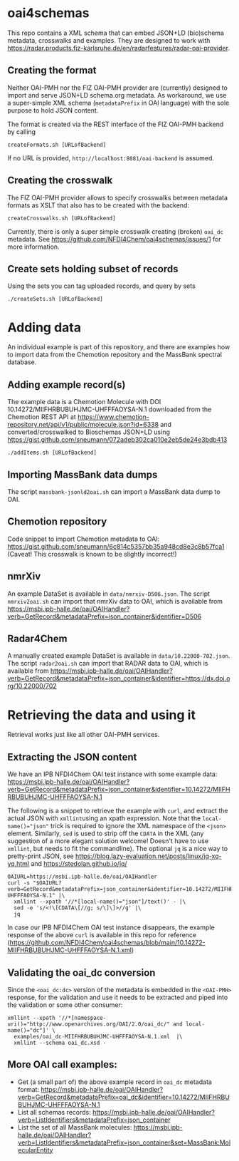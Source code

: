 # oai4schemas

This repo contains a XML schema that can embed JSON+LD (bio)schema metadata, crosswalks and examples. They are designed to work with https://radar.products.fiz-karlsruhe.de/en/radarfeatures/radar-oai-provider.

## Creating the format

Neither OAI-PMH nor the FIZ OAI-PMH provider are (currently) designed
to import and serve JSON+LD schema.org metadata. As workaround, we
use a super-simple XML schema (`metadataPrefix` in OAI language)
with the sole purpose to hold JSON content.

The format is created via the REST interface of the FIZ OAI-PMH backend
by calling
```
createFormats.sh [URLofBackend]
```
If no URL is provided, `http://localhost:8081/oai-backend` is assumed.

## Creating the crosswalk

The FIZ OAI-PMH provider allows to specify crosswalks between metadata formats
as XSLT that also has to be created with the backend:
```
createCrosswalks.sh [URLofBackend]
```
Currently, there is only a super simple crosswalk creating (broken) `oai_dc` metadata.
See https://github.com/NFDI4Chem/oai4schemas/issues/1 for more information.

## Create sets holding subset of records
Using the sets you can tag uploaded records, and query by sets
```
./createSets.sh [URLofBackend]
```

# Adding data

An individual example is part of this repository, and there are examples
how to import data from the Chemotion repository and the MassBank spectral database.

## Adding example record(s)

The example data is a Chemotion Molecule
with DOI 10.14272/MIIFHRBUBUHJMC-UHFFFAOYSA-N.1
downloaded from the Chemotion REST API
at https://www.chemotion-repository.net/api/v1/public/molecule.json?id=6338
and converted/crosswalked to Bioschemas JSON+LD
using https://gist.github.com/sneumann/072adeb302ca010e2eb5de24e3bdb413
```
./addItems.sh [URLofBackend]
```

## Importing MassBank data dumps

The script `massbank-jsonld2oai.sh` can import a MassBank data dump to OAI.

## Chemotion repository

Code snippet to import Chemotion metadata to OAI:
https://gist.github.com/sneumann/6c814c5357bb35a948cd8e3c8b57fca1
(Caveat! This crosswalk is known to be slightly incorrect!)

## nmrXiv

An example DataSet is available in `data/nmrxiv-D506.json`.
The script `nmrxiv2oai.sh` can import that nmrXiv data to OAI,
which is available from https://msbi.ipb-halle.de/oai/OAIHandler?verb=GetRecord&metadataPrefix=json_container&identifier=D506

## Radar4Chem

A manually created example DataSet is available in `data/10.22000-702.json`.
The script `radar2oai.sh` can import that RADAR data to OAI,
which is available from https://msbi.ipb-halle.de/oai/OAIHandler?verb=GetRecord&metadataPrefix=json_container&identifier=https://dx.doi.org/10.22000/702

# Retrieving the data and using it

Retrieval works just like all other OAI-PMH services.

## Extracting the JSON content

We have an IPB NFDI4Chem OAI test instance with some example data:
https://msbi.ipb-halle.de/oai/OAIHandler?verb=GetRecord&metadataPrefix=json_container&identifier=10.14272/MIIFHRBUBUHJMC-UHFFFAOYSA-N.1


The following is a snippet to retrieve the example with `curl`,
and extract the actual JSON with `xmllint`using an xpath expression.
Note that the `local-name()="json"` trick is required to ignore
the XML namespace of the `<json>` element. Similarly, `sed` is used to strip off the `CDATA` in the XML (any suggestion of
a more elegant solution welcome! Doesn't have to use `xmllint`, but needs
to fit the commandline).
The optional `jq` is a nice way to pretty-print JSON, see https://blog.lazy-evaluation.net/posts/linux/jq-xq-yq.html
and https://stedolan.github.io/jq/
```
OAIURL=https://msbi.ipb-halle.de/oai/OAIHandler
curl -s "$OAIURL?verb=GetRecord&metadataPrefix=json_container&identifier=10.14272/MIIFHRBUBUHJMC-UHFFFAOYSA-N.1" |\
  xmllint --xpath '//*[local-name()="json"]/text()' - |\
  sed -e 's/<!\[CDATA\[//g; s/\]\]>//g' |\
  jq
```
In case our IPB NFDI4Chem OAI test instance disappears,
the example response of the above `curl` is available
in this repo for reference (https://github.com/NFDI4Chem/oai4schemas/blob/main/10.14272-MIIFHRBUBUHJMC-UHFFFAOYSA-N.1.xml)

## Validating the oai_dc conversion

Since the `<oai_dc:dc>` version of the metadata is embedded in the `<OAI-PMH>` response,
for the validation and use it needs to be extracted and piped into the validation
or some other consumer:

```
xmllint --xpath '//*[namespace-uri()="http://www.openarchives.org/OAI/2.0/oai_dc/" and local-name()="dc"]' \
  examples/oai_dc-MIIFHRBUBUHJMC-UHFFFAOYSA-N.1.xml  |\
  xmllint --schema oai_dc.xsd -
```

## More OAI call examples:

- Get (a small part of) the above example record in `oai_dc` metadata format: https://msbi.ipb-halle.de/oai/OAIHandler?verb=GetRecord&metadataPrefix=oai_dc&identifier=10.14272/MIIFHRBUBUHJMC-UHFFFAOYSA-N.1
- List all schemas records: https://msbi.ipb-halle.de/oai/OAIHandler?verb=ListIdentifiers&metadataPrefix=json_container
- List the set of all MassBank molecules: https://msbi.ipb-halle.de/oai/OAIHandler?verb=ListIdentifiers&metadataPrefix=json_container&set=MassBank:MolecularEntity
